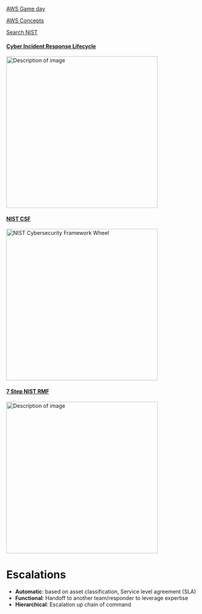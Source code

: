 [AWS Game day](https://wa.aws.amazon.com/wellarchitected/2020-07-02T19-33-23/wat.concept.gameday.en.html)

[AWS Concepts](https://wa.aws.amazon.com/wellarchitected/2020-07-02T19-33-23/wat.concepts.wa-concepts.en.html)

[Search NIST](https://www.nist.gov/search?s=Incident+response)

#### [Cyber Incident Response Lifecycle](https://axaxl.com/fast-fast-forward/articles/the-cyber-incident-response-lifecycle)
<img src="https://axaxl.com/fast-fast-forward/articles/-/media/axaxl/images/fast-fast-forward/2020/cyberincidentresponsecycle_axa-xl_graphic2.png?h=371&w=600&hash=1DFFAAECAD3E58E158B1FF96A9B7126A" width="400" alt="Description of image">

#### [NIST CSF](https://www.nist.gov/cyberframework)
<img src="https://csrc.nist.gov/csrc/media/projects/cybersecurity-framework/images-media/CSFwheel.png" width="400" alt="NIST Cybersecurity Framework Wheel">


#### [__7__ Step NIST RMF](https://blog.grclab.com/p/nist-risk-management-framework)
<img src="https://substackcdn.com/image/fetch/w_1456,c_limit,f_webp,q_auto:good,fl_progressive:steep/https%3A%2F%2Fsubstack-post-media.s3.amazonaws.com%2Fpublic%2Fimages%2F8786f895-3522-435f-bd4d-155ac76297f6_1539x1472.png" width="400" alt="Description of image">

# Escalations
- __Automatic__: based on asset classification, Service level agreement (SLA)
- __Functional__: Handoff to another team/responder to leverage expertise
- __Hierarchical__: Escalation up chain of command




